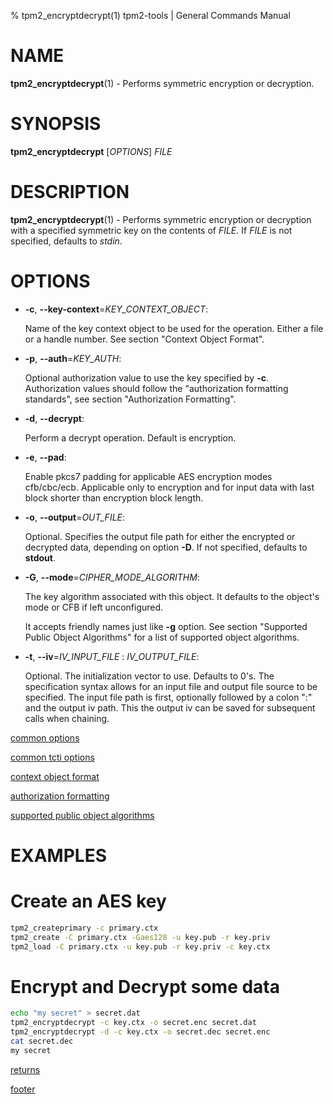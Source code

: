 % tpm2_encryptdecrypt(1) tpm2-tools | General Commands Manual

# NAME

**tpm2_encryptdecrypt**(1) - Performs symmetric encryption or decryption.

# SYNOPSIS

**tpm2_encryptdecrypt** [*OPTIONS*] _FILE_

# DESCRIPTION

**tpm2_encryptdecrypt**(1) - Performs symmetric encryption or decryption with a
specified symmetric key on the contents of _FILE_.
If _FILE_ is not specified, defaults to *stdin*.

# OPTIONS

  * **-c**, **\--key-context**=_KEY\_CONTEXT\_OBJECT_:

    Name of the key context object to be used for the  operation. Either a file
    or a handle number. See section "Context Object Format".

  * **-p**, **\--auth**=_KEY\_AUTH_:

    Optional authorization value to use the key specified by **-c**.
    Authorization values should follow the "authorization formatting standards",
    see section "Authorization Formatting".

  * **-d**, **\--decrypt**:

    Perform a decrypt operation. Default is encryption.

  * **-e**, **\--pad**:

    Enable pkcs7 padding for applicable AES encryption modes cfb/cbc/ecb.
    Applicable only to encryption and for input data with last block shorter
    than encryption block length.

  * **-o**, **\--output**=_OUT\_FILE_:

    Optional. Specifies the output file path for either the encrypted or decrypted
    data, depending on option **-D**. If not specified, defaults to **stdout**.

  * **-G**, **\--mode**=_CIPHER\_MODE\_ALGORITHM_:

    The key algorithm associated with this object. It defaults to the object's
    mode or CFB if left unconfigured.

    It accepts friendly names just like **-g** option.
    See section "Supported Public Object Algorithms" for a list
    of supported object algorithms.

  * **-t**, **\--iv**=_IV\_INPUT\_FILE_ : _IV\_OUTPUT\_FILE_:

    Optional. The initialization vector to use. Defaults to 0's. The specification
  syntax allows for an input file and output file source to be specified. The input file
  path is first, optionally followed by a colon ":" and the output iv path. This the output
  iv can be saved for subsequent calls when chaining.

[common options](common/options.md)

[common tcti options](common/tcti.md)

[context object format](common/ctxobj.md)

[authorization formatting](common/authorizations.md)

[supported public object algorithms](common/object-alg.md)

# EXAMPLES

# Create an AES key
```bash
tpm2_createprimary -c primary.ctx
tpm2_create -C primary.ctx -Gaes128 -u key.pub -r key.priv
tpm2_load -C primary.ctx -u key.pub -r key.priv -c key.ctx
```

# Encrypt and Decrypt some data
```bash
echo "my secret" > secret.dat
tpm2_encryptdecrypt -c key.ctx -o secret.enc secret.dat
tpm2_encryptdecrypt -d -c key.ctx -o secret.dec secret.enc
cat secret.dec
my secret
```

[returns](common/returns.md)

[footer](common/footer.md)
